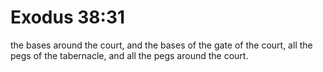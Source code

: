 # Exodus 38:31

the bases around the court, and the bases of the gate of the court, all the pegs of the tabernacle, and all the pegs around the court.
